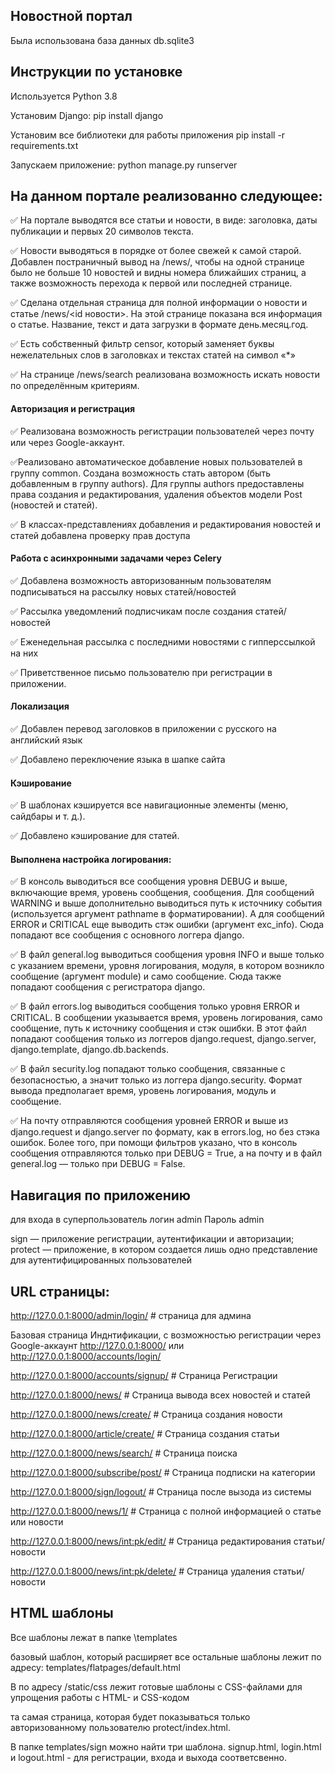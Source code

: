 ## Новостной портал
Была использована база данных db.sqlite3


## Инструкции по установке
Используется Python 3.8

Установим Django: pip install django

Установим все библиотеки для работы приложения pip install -r requirements.txt

Запускаем приложение:
python manage.py runserver


## На данном портале реализованно следующее:
:white_check_mark: На портале выводятся все статьи и новости, в виде: заголовка, даты публикации и первых 20 символов текста.

:white_check_mark: Новости выводяться в порядке от более свежей к самой старой. Добавлен постраничный вывод на /news/, чтобы на одной странице было не больше 10 новостей и видны номера ближайших страниц, а также возможность перехода к первой или последней странице. 

:white_check_mark: Сделана отдельная страница для полной информации о новости и статье /news/<id новости>. На этой странице показана вся информация о статье. Название, текст и дата загрузки в формате день.месяц.год.

:white_check_mark: Есть собственный фильтр censor, который заменяет буквы нежелательных слов в заголовках и текстах статей на символ «*»

:white_check_mark: На странице /news/search реализована возможность искать новости по определённым критериям.

#### Авторизация и регистрация
:white_check_mark: Реализована возможность регистрации пользователей через почту или через Google-аккаунт.

:white_check_mark:Реализовано автоматическое добавление новых пользователей в группу common. Создана возможность стать автором (быть добавленным в группу authors).
Для группы authors предоставлены права создания и редактирования, удаления объектов модели Post (новостей и статей).

:white_check_mark: В классах-представлениях добавления и редактирования новостей и статей добавлена проверку прав доступа

#### Работа с асинхронными задачами через Celery
:white_check_mark: Добавлена возможность авторизованным пользователям подписываться на рассылку новых статей/новостей

:white_check_mark: Рассылка уведомлений подписчикам после создания статей/новостей

:white_check_mark: Еженедельная рассылка с последними новостями с гипперссылкой на них

:white_check_mark: Приветственное письмо пользователю при регистрации в приложении.

#### Локализация
:white_check_mark: Добавлен перевод заголовков в приложении с русского на английский язык

:white_check_mark: Добавлено переключение языка в шапке сайта

#### Кэширование
:white_check_mark: В шаблонах кэшируется все навигационные элементы (меню, сайдбары и т. д.).

:white_check_mark: Добавлено кэширование для статей.

#### Выполнена настройка логирования:
:white_check_mark: В консоль выводиться все сообщения уровня DEBUG и выше, включающие время, уровень сообщения, сообщения. Для сообщений WARNING и выше дополнительно выводиться путь к источнику события (используется аргумент pathname в форматировании). А для сообщений ERROR и CRITICAL еще выводить стэк ошибки (аргумент exc_info). Сюда попадают все сообщения с основного логгера django.

:white_check_mark: В файл general.log выводиться сообщения уровня INFO и выше только с указанием времени, уровня логирования, модуля, в котором возникло сообщение (аргумент module) и само сообщение. Сюда также попадают сообщения с регистратора django.

:white_check_mark: В файл errors.log выводиться сообщения только уровня ERROR и CRITICAL. В сообщении указывается время, уровень логирования, само сообщение, путь к источнику сообщения и стэк ошибки. В этот файл попадают сообщения только из логгеров django.request, django.server, django.template, django.db.backends.

:white_check_mark: В файл security.log попадают только сообщения, связанные с безопасностью, а значит только из логгера django.security. Формат вывода предполагает время, уровень логирования, модуль и сообщение.

:white_check_mark: На почту отправляются сообщения уровней ERROR и выше из django.request и django.server по формату, как в errors.log, но без стэка ошибок. Более того, при помощи фильтров указано, что в консоль сообщения отправляются только при DEBUG = True, а на почту и в файл general.log — только при DEBUG = False.

## Навигация по приложению

для входа в суперпользователь
логин admin
Пароль admin

sign — приложение регистрации, аутентификации и авторизации;
protect — приложение, в котором создается лишь одно представление для аутентифицированных пользователей

## URL страницы:

http://127.0.0.1:8000/admin/login/ # страница для админа

Базовая страница Инднтификации, с возможностью регистрации через Google-аккаунт
http://127.0.0.1:8000/ или http://127.0.0.1:8000/accounts/login/

http://127.0.0.1:8000/accounts/signup/ # Страница Регистрации

http://127.0.0.1:8000/news/  # Страница вывода всех новостей и статей

http://127.0.0.1:8000/news/create/ # Страница создания новости

http://127.0.0.1:8000/article/create/  # Страница создания статьи

http://127.0.0.1:8000/news/search/ # Страница поиска

http://127.0.0.1:8000/subscribe/post/ # Страница подписки на категории

http://127.0.0.1:8000/sign/logout/ # Страница после вызода из системы

http://127.0.0.1:8000/news/1/  # Страница с полной информацией о статье или новости

http://127.0.0.1:8000/news/int:pk/edit/  # Страница редактирования статьи/новости

http://127.0.0.1:8000/news/int:pk/delete/ # Страница удаления статьи/новости

## HTML шаблоны

Все шаблоны лежат в папке \templates

базовый шаблон, который расширяет все остальные шаблоны лежит по адресу:
templates/flatpages/default.html

В по адресу /static/css лежит готовые шаблоны с CSS-файлами для упрощения работы с HTML- и CSS-кодом

та самая страница, которая будет показываться только авторизованному пользователю protect/index.html.

В папке templates/sign можно найти три шаблона. signup.html, login.html и logout.html - для регистрации, входа и выхода соответсвенно.



